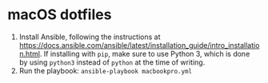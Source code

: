 # macOS dotfiles

1. Install Ansible, following the instructions at https://docs.ansible.com/ansible/latest/installation_guide/intro_installation.html. If installing with `pip`, make sure to use Python 3, which is done by using `python3` instead of `python` at the time of writing.
1. Run the playbook: `ansible-playbook macbookpro.yml`
